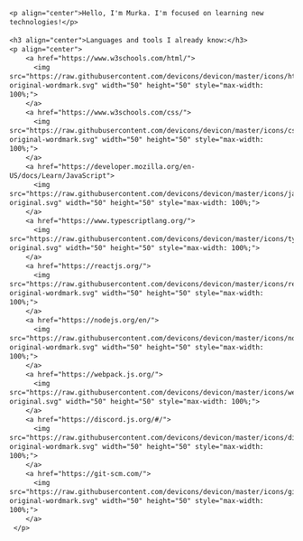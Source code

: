     <p align="center">Hello, I'm Murka. I'm focused on learning new technologies!</p>

    <h3 align="center">Languages and tools I already know:</h3>
    <p align="center">
        <a href="https://www.w3schools.com/html/">
          <img src="https://raw.githubusercontent.com/devicons/devicon/master/icons/html5/html5-original-wordmark.svg" width="50" height="50" style="max-width: 100%;">
        </a>
        <a href="https://www.w3schools.com/css/">
          <img src="https://raw.githubusercontent.com/devicons/devicon/master/icons/css3/css3-original-wordmark.svg" width="50" height="50" style="max-width: 100%;">
        </a>
        <a href="https://developer.mozilla.org/en-US/docs/Learn/JavaScript">
          <img src="https://raw.githubusercontent.com/devicons/devicon/master/icons/javascript/javascript-original.svg" width="50" height="50" style="max-width: 100%;">
        </a>
        <a href="https://www.typescriptlang.org/">
          <img src="https://raw.githubusercontent.com/devicons/devicon/master/icons/typescript/typescript-original.svg" width="50" height="50" style="max-width: 100%;">
        </a>
        <a href="https://reactjs.org/">
          <img src="https://raw.githubusercontent.com/devicons/devicon/master/icons/react/react-original-wordmark.svg" width="50" height="50" style="max-width: 100%;">
        </a>
        <a href="https://nodejs.org/en/">
          <img src="https://raw.githubusercontent.com/devicons/devicon/master/icons/nodejs/nodejs-original-wordmark.svg" width="50" height="50" style="max-width: 100%;">
        </a>
        <a href="https://webpack.js.org/">
          <img src="https://raw.githubusercontent.com/devicons/devicon/master/icons/webpack/webpack-original.svg" width="50" height="50" style="max-width: 100%;">
        </a>
        <a href="https://discord.js.org/#/">
          <img src="https://raw.githubusercontent.com/devicons/devicon/master/icons/discordjs/discordjs-original-wordmark.svg" width="50" height="50" style="max-width: 100%;">
        </a>
        <a href="https://git-scm.com/">
          <img src="https://raw.githubusercontent.com/devicons/devicon/master/icons/git/git-original-wordmark.svg" width="50" height="50" style="max-width: 100%;">
        </a>
     </p>

